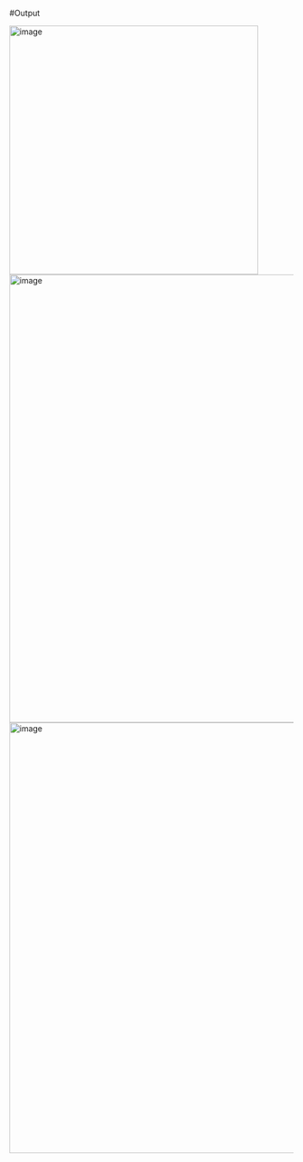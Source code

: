 #Output

<img width="441" alt="image" src="https://github.com/user-attachments/assets/fa2f8bef-4437-4d0c-8b0d-5d9fc955c698">
<img width="794" alt="image" src="https://github.com/user-attachments/assets/deef6276-f412-4fc8-9c1b-033b19b7a93d">
<img width="763" alt="image" src="https://github.com/user-attachments/assets/d222e9be-5759-4a54-ad35-ee891dea811f">




